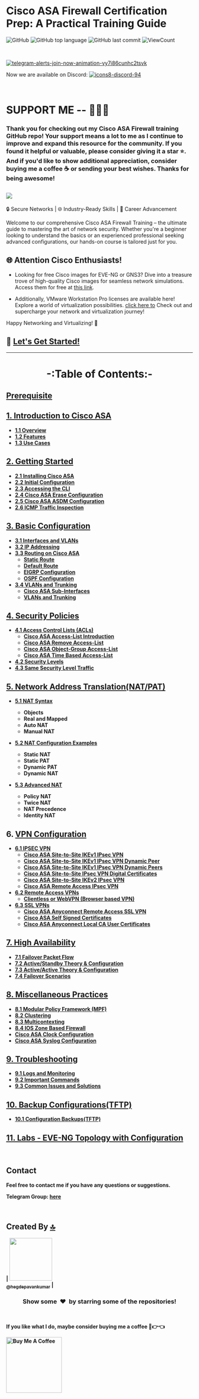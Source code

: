 # Cisco ASA Firewall Certification Prep: A Practical Training Guide

![GitHub](https://img.shields.io/github/license/hegdepavankumar/cisco-asa-firewall-training?style=flat)
![GitHub top language](https://img.shields.io/github/languages/top/hegdepavankumar/cisco-asa-firewall-training?style=flat)
![GitHub last commit](https://img.shields.io/github/last-commit/hegdepavankumar/cisco-asa-firewall-training?style=flat)
![ViewCount](https://views.whatilearened.today/views/github/hegdepavankumar/cisco-asa-firewall-training.svg?cache=remove)

<br>

[![telegram-alerts-join-now-animation-vy7i86cunhc2tsvk](https://github.com/hegdepavankumar/Cisco-Images-for-GNS3-and-EVE-NG/assets/85627085/4de78ad2-7338-47ad-a203-6480f0a7db02)](https://t.me/resourcehub1)

Now we are available on Discord: [![icons8-discord-94](https://github.com/hegdepavankumar/Cisco-Images-for-GNS3-and-EVE-NG/assets/85627085/9fe97130-09ce-46e7-9b55-58a94c1bb5fe)](https://discord.gg/xJdxdyPg)

<br>

# SUPPORT ME -- 🚩💲🙏

### Thank you for checking out my Cisco ASA Firewall training GitHub repo! Your support means a lot to me as I continue to improve and expand this resource for the community. If you found it helpful or valuable, please consider giving it a star ⭐️. And if you'd like to show additional appreciation, consider buying me a coffee ☕️ or sending your best wishes. Thanks for being awesome!

<a href="https://www.buymeacoffee.com/hegdepavankumar"><img src="https://img.buymeacoffee.com/button-api/?text=Buy me a coffee&emoji=☕&slug=hegdepavankumar&button_colour=FFDD00&font_colour=000000&font_family=Cookie&outline_colour=000000&coffee_colour=ffffff" /></a>
--- 

🔒 Secure Networks | 🌐 Industry-Ready Skills | 🚀 Career Advancement <br>

Welcome to our comprehensive Cisco ASA Firewall Training – the ultimate guide to mastering the art of network security. Whether you're a beginner looking to understand the basics or an experienced professional seeking advanced configurations, our hands-on course is tailored just for you. <br>

## 🌐 **Attention Cisco Enthusiasts!**

- Looking for free Cisco images for EVE-NG or GNS3? Dive into a treasure trove of high-quality Cisco images for seamless network simulations. Access them for free at [this link](https://github.com/hegdepavankumar/Cisco-Images-for-GNS3-and-EVE-NG). 

- Additionally, VMware Workstation Pro licenses are available here! Explore a world of virtualization possibilities. [click here to](https://github.com/hegdepavankumar/VMware-Workstation-Pro-17-Licence-Keys) Check out and supercharge your network and virtualization journey!

Happy Networking and Virtualizing! 🚀






## 🔗 [Let's Get Started!](https://github.com/hegdepavankumar/cisco-asa-firewall-training/blob/main/Courses/0.Prerequisite.md)

<hr>

# <p align="center">**-:Table of Contents:-**</p>

<p align="center">
  <strong>
    
## [Prerequisite](https://github.com/hegdepavankumar/cisco-asa-firewall-training/blob/main/Courses/0.Prerequisite.md)
## [1. Introduction to Cisco ASA](https://github.com/hegdepavankumar/cisco-asa-firewall-training/blob/main/Courses/01.Introduction%20to%20Cisco%20ASA.md)
   - [1.1 Overview](https://github.com/hegdepavankumar/cisco-asa-firewall-training/blob/main/Courses/01.Introduction%20to%20Cisco%20ASA.md)
   - [1.2 Features](https://github.com/hegdepavankumar/cisco-asa-firewall-training/blob/main/Courses/01.Introduction%20to%20Cisco%20ASA.md)
   - [1.3 Use Cases](https://github.com/hegdepavankumar/cisco-asa-firewall-training/blob/main/Courses/01.Introduction%20to%20Cisco%20ASA.md)

## [2. Getting Started](https://github.com/hegdepavankumar/cisco-asa-firewall-training/blob/main/Courses/02.Getting%20Started.md)
   - [2.1 Installing Cisco ASA](https://github.com/hegdepavankumar/cisco-asa-firewall-training/blob/main/Courses/02.Getting%20Started.md)
   - [2.2 Initial Configuration](https://github.com/hegdepavankumar/cisco-asa-firewall-training/blob/main/Courses/02.Getting%20Started.md)
   - [2.3 Accessing the CLI](https://github.com/hegdepavankumar/cisco-asa-firewall-training/blob/main/Courses/02.Getting%20Started.md)
   - [2.4 Cisco ASA Erase Configuration](https://github.com/hegdepavankumar/cisco-asa-firewall-training/blob/main/Courses/02.Getting%20Started.md)
   - [2.5 Cisco ASA ASDM Configuration](https://github.com/hegdepavankumar/cisco-asa-firewall-training/blob/main/Courses/02.Getting%20Started.md)
   - [2.6 ICMP Traffic Inspection](https://github.com/hegdepavankumar/cisco-asa-firewall-training/blob/main/Courses/02.Getting%20Started.md)

## [3. Basic Configuration](https://github.com/hegdepavankumar/cisco-asa-firewall-training/blob/main/Courses/03.Basic%20Configuration.md)
   - [3.1 Interfaces and VLANs](https://github.com/hegdepavankumar/cisco-asa-firewall-training/blob/main/Courses/03.Basic%20Configuration.md)
   - [3.2 IP Addressing](https://github.com/hegdepavankumar/cisco-asa-firewall-training/blob/main/Courses/03.Basic%20Configuration.md)
   - [3.3 Routing on Cisco ASA](https://github.com/hegdepavankumar/cisco-asa-firewall-training/blob/main/Courses/03.Basic%20Configuration.md)
       - [Static Route](https://github.com/hegdepavankumar/cisco-asa-firewall-training/blob/main/Courses/03.Basic%20Configuration.md)
       - [Default Route](https://github.com/hegdepavankumar/cisco-asa-firewall-training/blob/main/Courses/03.Basic%20Configuration.md)
       - [EIGRP Configuration](https://github.com/hegdepavankumar/cisco-asa-firewall-training/blob/main/Courses/03.Basic%20Configuration.md)
       - [OSPF Configuration](https://github.com/hegdepavankumar/cisco-asa-firewall-training/blob/main/Courses/03.Basic%20Configuration.md)   
   - [3.4 VLANs and Trunking](https://github.com/hegdepavankumar/cisco-asa-firewall-training/blob/main/Courses/03.Basic%20Configuration.md)
       - [Cisco ASA Sub-Interfaces](https://github.com/hegdepavankumar/cisco-asa-firewall-training/blob/main/Courses/03.Basic%20Configuration.md)
       - [VLANs and Trunking](https://github.com/hegdepavankumar/cisco-asa-firewall-training/blob/main/Courses/03.Basic%20Configuration.md)

## [4. Security Policies](https://github.com/hegdepavankumar/cisco-asa-firewall-training/blob/main/Courses/04.Security%20Policies.md)
   - [4.1 Access Control Lists (ACLs)](https://github.com/hegdepavankumar/cisco-asa-firewall-training/blob/main/Courses/04.Security%20Policies.md)
       - [Cisco ASA Access-List Introduction](https://github.com/hegdepavankumar/cisco-asa-firewall-training/blob/main/Courses/04.Security%20Policies.md)
       - [Cisco ASA Remove Access-List](https://github.com/hegdepavankumar/cisco-asa-firewall-training/blob/main/Courses/04.Security%20Policies.md)
       - [Cisco ASA Object-Group Access-List](https://github.com/hegdepavankumar/cisco-asa-firewall-training/blob/main/Courses/04.Security%20Policies.md)
       - [Cisco ASA Time Based Access-List](https://github.com/hegdepavankumar/cisco-asa-firewall-training/blob/main/Courses/04.Security%20Policies.md)
   - [4.2 Security Levels](https://github.com/hegdepavankumar/cisco-asa-firewall-training/blob/main/Courses/04.Security%20Policies.md)
   - [4.3 Same Security Level Traffic](https://github.com/hegdepavankumar/cisco-asa-firewall-training/blob/main/Courses/04.Security%20Policies.md)


 ## [5. Network Address Translation(NAT/PAT)](https://github.com/hegdepavankumar/cisco-asa-firewall-training/blob/main/Courses/05.Network%20Address%20Translation_NAT-PAT.md)
   - [5.1 NAT Syntax](https://github.com/hegdepavankumar/cisco-asa-firewall-training/blob/main/Courses/05.Network%20Address%20Translation_NAT-PAT.md)
       - Objects
       - Real and Mapped
       - Auto NAT
       - Manual NAT

   - [5.2 NAT Configuration Examples](https://github.com/hegdepavankumar/cisco-asa-firewall-training/blob/main/Courses/05.Network%20Address%20Translation_NAT-PAT.md)
       - Static NAT
       - Static PAT
       - Dynamic PAT
       - Dynamic NAT

   - [5.3 Advanced NAT](https://github.com/hegdepavankumar/cisco-asa-firewall-training/blob/main/Courses/05.Network%20Address%20Translation_NAT-PAT.md)
       - Policy NAT
       - Twice NAT
       - NAT Precedence
       - Identity NAT

## 6. [VPN Configuration](https://github.com/hegdepavankumar/cisco-asa-firewall-training/blob/main/Courses/06.VPN%20Configuration.md)
   - [6.1 IPSEC VPN](https://github.com/hegdepavankumar/cisco-asa-firewall-training/blob/main/Courses/06.VPN%20Configuration.md)
       - [Cisco ASA Site-to-Site IKEv1 IPsec VPN](https://github.com/hegdepavankumar/cisco-asa-firewall-training/blob/main/Courses/06.VPN%20Configuration.md)
       - [Cisco ASA Site-to-Site IKEv1 IPsec VPN Dynamic Peer](https://github.com/hegdepavankumar/cisco-asa-firewall-training/blob/main/Courses/06.VPN%20Configuration.md)
       - [Cisco ASA Site-to-Site IKEv1 IPsec VPN Dynamic Peers](https://github.com/hegdepavankumar/cisco-asa-firewall-training/blob/main/Courses/06.VPN%20Configuration.md)
       - [Cisco ASA Site-to-Site IPsec VPN Digital Certificates](https://github.com/hegdepavankumar/cisco-asa-firewall-training/blob/main/Courses/06.VPN%20Configuration.md)
       - [Cisco ASA Site-to-Site IKEv2 IPsec VPN](https://github.com/hegdepavankumar/cisco-asa-firewall-training/blob/main/Courses/06.VPN%20Configuration.md)
       - [Cisco ASA Remote Access IPsec VPN](https://github.com/hegdepavankumar/cisco-asa-firewall-training/blob/main/Courses/06.VPN%20Configuration.md)
   - [6.2 Remote Access VPNs](https://github.com/hegdepavankumar/cisco-asa-firewall-training/blob/main/Courses/06.VPN%20Configuration.md)
       - [Clientless or WebVPN (Browser based VPN)](https://github.com/hegdepavankumar/cisco-asa-firewall-training/blob/main/Courses/06.VPN%20Configuration.md)
   - [6.3 SSL VPNs](https://github.com/hegdepavankumar/cisco-asa-firewall-training/blob/main/Courses/06.VPN%20Configuration.md)
       - [Cisco ASA Anyconnect Remote Access SSL VPN](https://github.com/hegdepavankumar/cisco-asa-firewall-training/blob/main/Courses/06.VPN%20Configuration.md)
       - [Cisco ASA Self Signed Certificates](https://github.com/hegdepavankumar/cisco-asa-firewall-training/blob/main/Courses/06.VPN%20Configuration.md)
       - [Cisco ASA Anyconnect Local CA User Certificates](https://github.com/hegdepavankumar/cisco-asa-firewall-training/blob/main/Courses/06.VPN%20Configuration.md)

## [7. High Availability](https://github.com/hegdepavankumar/cisco-asa-firewall-training/blob/main/Courses/07.High%20Availability.md)
   - [7.1 Failover Packet Flow](https://github.com/hegdepavankumar/cisco-asa-firewall-training/blob/main/Courses/07.High%20Availability.md)
   - [7.2 Active/Standby Theory & Configuration](https://github.com/hegdepavankumar/cisco-asa-firewall-training/blob/main/Courses/07.High%20Availability.md)
   - [7.3 Active/Active Theory & Configuration](https://github.com/hegdepavankumar/cisco-asa-firewall-training/blob/main/Courses/07.High%20Availability.md)
   - [7.4 Failover Scenarios](https://github.com/hegdepavankumar/cisco-asa-firewall-training/blob/main/Courses/07.High%20Availability.md)

## [8. Miscellaneous Practices](https://github.com/hegdepavankumar/cisco-asa-firewall-training/blob/main/Courses/08.Miscellaneous%20Practices.md)
   - [8.1 Modular Policy Framework (MPF)](https://github.com/hegdepavankumar/cisco-asa-firewall-training/blob/main/Courses/08.Miscellaneous%20Practices.md)
   - [8.2 Clustering](https://github.com/hegdepavankumar/cisco-asa-firewall-training/blob/main/Courses/08.Miscellaneous%20Practices.md)
   - [8.3 Multicontexting](https://github.com/hegdepavankumar/cisco-asa-firewall-training/blob/main/Courses/08.Miscellaneous%20Practices.md)
   - [8.4 IOS Zone Based Firewall](https://github.com/hegdepavankumar/cisco-asa-firewall-training/blob/main/Courses/08.Miscellaneous%20Practices.md)
   - [Cisco ASA Clock Configuration](https://github.com/hegdepavankumar/cisco-asa-firewall-training/blob/main/Courses/08.Miscellaneous%20Practices.md)
   - [Cisco ASA Syslog Configuration](https://github.com/hegdepavankumar/cisco-asa-firewall-training/blob/main/Courses/08.Miscellaneous%20Practices.md)

## [9. Troubleshooting](https://github.com/hegdepavankumar/cisco-asa-firewall-training/blob/main/Courses/09.Troubleshooting.md)
   - [9.1 Logs and Monitoring](https://github.com/hegdepavankumar/cisco-asa-firewall-training/blob/main/Courses/09.Troubleshooting.md)
   - [9.2 Important Commands](https://github.com/hegdepavankumar/cisco-asa-firewall-training/blob/main/Courses/09.Troubleshooting.md)
   - [9.3 Common Issues and Solutions](https://github.com/hegdepavankumar/cisco-asa-firewall-training/blob/main/Courses/09.Troubleshooting.md)
     
## [10. Backup Configurations(TFTP)](https://github.com/hegdepavankumar/cisco-asa-firewall-training/blob/main/Courses/10.Backup%20Configurations.md)
   - [10.1 Configuration Backups(TFTP)](https://github.com/hegdepavankumar/cisco-asa-firewall-training/blob/main/Courses/10.Backup%20Configurations.md)

## [11. Labs - EVE-NG Topology with Configuration](https://github.com/hegdepavankumar/cisco-asa-firewall-training/blob/main/Courses/11.Lab_Topologies.md)

<br>

## Contact

Feel free to contact me if you have any questions or suggestions.


Telegram Group: [here](https://t.me/cyberweavehub)

<br>

## Created By [🔝](cisco-asa-firewall-training)


| [<img src="https://github.com/hegdepavankumar.png?size=115" width="115"><br><sub>@hegdepavankumar</sub>](https://github.com/hegdepavankumar) |

<h3 align="center">Show some &nbsp;❤️&nbsp; by starring some of the repositories!</h3>
<br>

 <!-- Support Me --> 
 
If you like what I do, maybe consider buying me a coffee 🥺👉👈

<a href="https://www.buymeacoffee.com/hegdepavankumar" target="_blank"><img src="https://cdn.buymeacoffee.com/buttons/v2/default-red.png" alt="Buy Me A Coffee" width="150" ></a>

  </strong>
</p>
